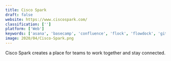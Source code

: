 ```yaml
---
title: Cisco Spark
draft: false 
website: https://www.ciscospark.com/
classification: ['']
platform: ['Web']
keywords: ['asana', 'basecamp', 'confluence', 'flock', 'flowdock', 'gitter', 'glip', 'jandi', 'jira', 'messenger', 'notion.so', 'redmine', 'slack', 'telegram', 'trello', 'idonethis', 'productboard']
image: 2020/04/Cisco-Spark.png
---
```

Cisco Spark creates a place for teams to work together and stay connected.